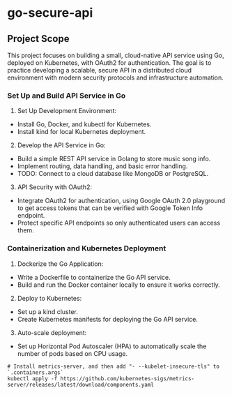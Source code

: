 # go-secure-api

## Project Scope
This project focuses on building a small, cloud-native API service using Go, deployed on Kubernetes, with OAuth2 for authentication. The goal is to practice developing a scalable, secure API in a distributed cloud environment with modern security protocols and infrastructure automation.

### Set Up and Build API Service in Go

1. Set Up Development Environment:
* Install Go, Docker, and kubectl for Kubernetes.
* Install kind for local Kubernetes deployment.

2. Develop the API Service in Go:
* Build a simple REST API service in Golang to store music song info.
* Implement routing, data handling, and basic error handling.
* TODO: Connect to a cloud database like MongoDB or PostgreSQL.

3. API Security with OAuth2:
* Integrate OAuth2 for authentication, using Google OAuth 2.0 playground to get access tokens that can be verified with Google Token Info endpoint.
* Protect specific API endpoints so only authenticated users can access them.

### Containerization and Kubernetes Deployment
1. Dockerize the Go Application:
* Write a Dockerfile to containerize the Go API service.
* Build and run the Docker container locally to ensure it works correctly.

2. Deploy to Kubernetes:
* Set up a kind cluster.
* Create Kubernetes manifests for deploying the Go API service.

3. Auto-scale deployment:
* Set up Horizontal Pod Autoscaler (HPA) to automatically scale the number of pods based on CPU usage.
```
# Install metrics-server, and then add "- --kubelet-insecure-tls" to `.containers.args`
kubectl apply -f https://github.com/kubernetes-sigs/metrics-server/releases/latest/download/components.yaml
```
